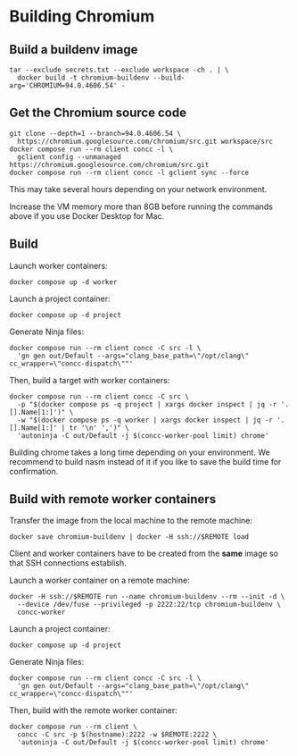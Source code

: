 # Building Chromium

## Build a buildenv image

```shell
tar --exclude secrets.txt --exclude workspace -ch . | \
  docker build -t chromium-buildenv --build-arg='CHROMIUM=94.0.4606.54' -
```

## Get the Chromium source code

```shell
git clone --depth=1 --branch=94.0.4606.54 \
  https://chromium.googlesource.com/chromium/src.git workspace/src
docker compose run --rm client concc -l \
  gclient config --unmanaged https://chromium.googlesource.com/chromium/src.git
docker compose run --rm client concc -l gclient sync --force
```

This may take several hours depending on your network environment.

Increase the VM memory more than 8GB before running the commands above if you
use Docker Desktop for Mac.

## Build

Launch worker containers:

```shell
docker compose up -d worker
```

Launch a project container:

```shell
docker compose up -d project
```

Generate Ninja files:

```shell
docker compose run --rm client concc -C src -l \
  'gn gen out/Default --args="clang_base_path=\"/opt/clang\" cc_wrapper=\"concc-dispatch\""'
```

Then, build a target with worker containers:

```shell
docker compose run --rm client concc -C src \
  -p "$(docker compose ps -q project | xargs docker inspect | jq -r '.[].Name[1:]')" \
  -w "$(docker compose ps -q worker | xargs docker inspect | jq -r '.[].Name[1:]' | tr '\n' ',')" \
  'autoninja -C out/Default -j $(concc-worker-pool limit) chrome'
```

Building chrome takes a long time depending on your environment.  We recommend to build nasm
instead of it if you like to save the build time for confirmation.

## Build with remote worker containers

Transfer the image from the local machine to the remote machine:

```shell
docker save chromium-buildenv | docker -H ssh://$REMOTE load
```

Client and worker containers have to be created from the **same** image so that SSH connections establish.

Launch a worker container on a remote machine:

```shell
docker -H ssh://$REMOTE run --name chromium-buildenv --rm --init -d \
  --device /dev/fuse --privileged -p 2222:22/tcp chromium-buildenv \
  concc-worker
```

Launch a project container:

```shell
docker compose up -d project
```

Generate Ninja files:

```shell
docker compose run --rm client concc -C src -l \
  'gn gen out/Default --args="clang_base_path=\"/opt/clang\" cc_wrapper=\"concc-dispatch\""'
```

Then, build with the remote worker container:

```shell
docker compose run --rm client \
  concc -C src -p $(hostname):2222 -w $REMOTE:2222 \
  'autoninja -C out/Default -j $(concc-worker-pool limit) chrome'
```
